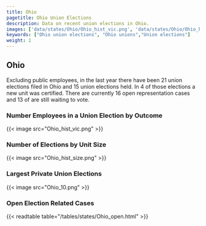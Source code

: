 ```yaml
---
title: Ohio
pagetitle: Ohio Union Elections
description: Data on recent union elections in Ohio.
images: ['data/states/Ohio/Ohio_hist_vic.png', 'data/states/Ohio/Ohio_hist_size.png', 'data/states/Ohio/Ohio_10.png']
keywords: ["Ohio union elections", "Ohio unions","Union elections"]
weight: 1
---
```

##  Ohio

Excluding public employees, in the last year there have been 21 union elections filed in Ohio and 15 union elections held. In 4 of those elections a new unit was certified. There are currently 16 open representation cases and 13 of are still waiting to vote.

### Number Employees in a Union Election by Outcome
{{< image src="Ohio_hist_vic.png" >}}

### Number of Elections by Unit Size
{{< image src="Ohio_hist_size.png" >}}

### Largest Private Union Elections
{{< image src="Ohio_10.png" >}}

### Open Election Related Cases
{{< readtable table="/tables/states/Ohio_open.html" >}}

